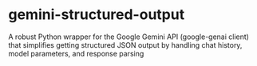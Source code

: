 # gemini-structured-output
A robust Python wrapper for the Google Gemini API (google-genai client) that simplifies getting structured JSON output by handling chat history, model parameters, and response parsing
